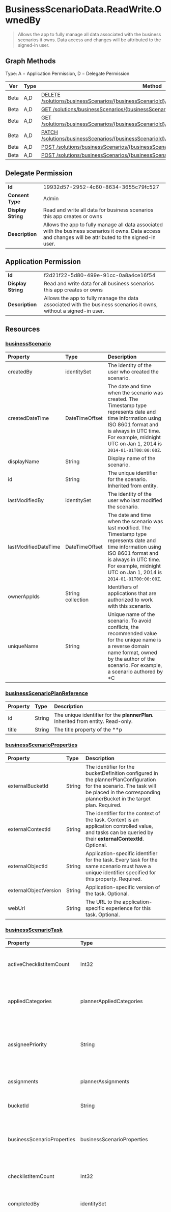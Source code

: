 # BusinessScenarioData.ReadWrite.OwnedBy

> Allows the app to fully manage all data associated with the business scenarios it owns. Data access and changes will be attributed to the signed-in user.
## Graph Methods

Type: A = Application Permission, D = Delegate Permission

|Ver|Type|Method|
|-------|----|------|
|Beta|A,D|[DELETE /solutions/businessScenarios/{businessScenarioId}/planner/tasks/{businessScenarioTaskId}](https://docs.microsoft.com/graph/api/businessscenarioplanner-delete-tasks?view=graph-rest-beta&tabs=http)|
|Beta|A,D|[GET /solutions/businessScenarios/{businessScenarioId}/planner/tasks](https://docs.microsoft.com/graph/api/businessscenarioplanner-list-tasks?view=graph-rest-beta&tabs=http)|
|Beta|A,D|[GET /solutions/businessScenarios/{businessScenarioId}/planner/tasks/{businessScenarioTaskId}](https://docs.microsoft.com/graph/api/businessscenariotask-get?view=graph-rest-beta&tabs=http)|
|Beta|A,D|[PATCH /solutions/businessScenarios/{businessScenarioId}/planner/tasks/{businessScenarioTaskId}](https://docs.microsoft.com/graph/api/businessscenariotask-update?view=graph-rest-beta&tabs=http)|
|Beta|A,D|[POST /solutions/businessScenarios/{businessScenarioId}/planner/getPlan](https://docs.microsoft.com/graph/api/businessscenarioplanner-getplan?view=graph-rest-beta&tabs=http)|
|Beta|A,D|[POST /solutions/businessScenarios/{businessScenarioId}/planner/tasks](https://docs.microsoft.com/graph/api/businessscenarioplanner-post-tasks?view=graph-rest-beta&tabs=http)|
## Delegate Permission
|||
|-|-|
|**Id**|19932d57-2952-4c60-8634-3655c79fc527|
|**Consent Type**|Admin|
|**Display String**|Read and write all data for business scenarios this app creates or owns|
|**Description**|Allows the app to fully manage all data associated with the business scenarios it owns. Data access and changes will be attributed to the signed-in user.|
## Application Permission
|||
|-|-|
|**Id**|f2d21f22-5d80-499e-91cc-0a8a4ce16f54|
|**Display String**|Read and write data for all business scenarios this app creates or owns|
|**Description**|Allows the app to fully manage the data associated with the business scenarios it owns, without a signed-in user.|
## Resources
### [businessScenario ](https://docs.microsoft.com/graph/api/resources/businessscenario?view=graph-rest-1.0&tabs=http)
|Property|Type|Description|
|:---|:---|:---|
|createdBy|identitySet|The identity of the user who created the scenario.|
|createdDateTime|DateTimeOffset|The date and time when the scenario was created. The Timestamp type represents date and time information using ISO 8601 format and is always in UTC time. For example, midnight UTC on Jan 1, 2014 is `2014-01-01T00:00:00Z`.|
|displayName|String|Display name of the scenario.|
|id|String|The unique identifier for the scenario. Inherited from entity.|
|lastModifiedBy|identitySet|The identity of the user who last modified the scenario.|
|lastModifiedDateTime|DateTimeOffset|The date and time when the scenario was last modified. The Timestamp type represents date and time information using ISO 8601 format and is always in UTC time. For example, midnight UTC on Jan 1, 2014 is `2014-01-01T00:00:00Z`.|
|ownerAppIds|String collection|Identifiers of applications that are authorized to work with this scenario.|
|uniqueName|String|Unique name of the scenario. To avoid conflicts, the recommended value for the unique name is a reverse domain name format, owned by the author of the scenario. For example, a scenario authored by *C
### [businessScenarioPlanReference ](https://docs.microsoft.com/graph/api/resources/businessscenarioplanreference?view=graph-rest-1.0&tabs=http)
|Property|Type|Description|
|:---|:---|:---|
|id|String|The unique identifier for the **plannerPlan**. Inherited from entity. Read-only.|
|title|String|The title property of the **p
### [businessScenarioProperties ](https://docs.microsoft.com/graph/api/resources/businessscenarioproperties?view=graph-rest-1.0&tabs=http)
|Property|Type|Description|
|:---|:---|:---|
|externalBucketId|String|The identifier for the bucketDefinition configured in the plannerPlanConfiguration for the scenario. The task will be placed in the corresponding plannerBucket in the target plan. Required.|
|externalContextId|String|The identifier for the context of the task. Context is an application controlled value, and tasks can be queried by their **externalContextId**. Optional.|
|externalObjectId|String|Application-specific identifier for the task. Every task for the same scenario must have a unique identifier specified for this property. Required.|
|externalObjectVersion|String|Application-specific version of the task. Optional.|
|webUrl|String|The URL to the application-specific experience for this task. Optional.|
### [businessScenarioTask ](https://docs.microsoft.com/graph/api/resources/businessscenariotask?view=graph-rest-1.0&tabs=http)
|Property|Type|Description|
|:---|:---|:---|
|activeChecklistItemCount|Int32|Number of checklist items with value set to `false`, representing incomplete items. Inherited from plannerTask.|
|appliedCategories|plannerAppliedCategories|The categories to which the task has been applied. For possible values, see plannerAppliedCategories. Inherited from plannerTask.|
|assigneePriority|String|Hint used to order items of this type in a list view. For details about the supported format, see Using order hints in Planner. Inherited from plannerTask.|
|assignments|plannerAssignments|The set of assignees the task is assigned to. Inherited from plannerTask.|
|bucketId|String|Bucket ID to which the task belongs. Inherited from plannerTask.|
|businessScenarioProperties|businessScenarioProperties|Scenario-specific properties of the task. **externalObjectId** and **externalBucketId** properties must be specified when creating a task.|
|checklistItemCount|Int32|Number of checklist items that are present on the task. Inherited from plannerTask.|
|completedBy|identitySet|Identity of the user who completed the task. Inherited from plannerTask. Read-Only.|
|completedDateTime|DateTimeOffset|Date and time at which the **percentComplete** of the task is set to `100`. The Timestamp type represents date and time information using ISO 8601 format and is always in UTC time. For example, midnight UTC on Jan 1, 2014 is `2014-01-01T00:00:00Z`. Inherited from plannerTask. Read-only.|
|conversationThreadId|String|Thread ID of the conversation on the task. This property contains the ID of the conversation thread object created in the **group**. Inherited from plannerTask.|
|createdBy|identitySet|Identity of the user who created the task. Inherited from plannerTask. Read-Only.|
|createdDateTime|DateTimeOffset|Date and time at which the task is created. The Timestamp type represents date and time information using ISO 8601 format and is always in UTC time. For example, midnight UTC on Jan 1, 2014 is `2014-01-01T00:00:00Z` Inherited from plannerTask. Read-only.|
|creationSource|plannerTaskCreation|Contains information about the origin of the task. Inherited from plannerTask.|
|dueDateTime|DateTimeOffset|Date and time at which the task is due. The Timestamp type represents date and time information using ISO 8601 format and is always in UTC time. For example, midnight UTC on Jan 1, 2014 is `2014-01-01T00:00:00Z`. Inherited from plannerTask.|
|hasDescription|Boolean|`True` indicates that the details object of the task has a nonempty description; otherwise, `false`. Inherited from plannerTask. Read-only.|
|id|String|The unique identifier for the task. Inherited from entity. Read-only.|
|orderHint|String|Hint used to order items of this type in a list view. For details about the supported format, see Using order hints in Planner. Inherited from plannerTask.|
|percentComplete|Int32|Percentage of task completion. When set to `100`, the task is considered completed. Inherited from plannerTask.|
|planId|String|Identifier of the plan to which the task belongs. Inherited from plannerTask.|
|previewType|plannerPreviewType|This sets the type of preview that shows up on the task. Possible values are: `automatic`, `noPreview`, `checklist`, `description`, `reference`. Inherited from plannerTask.|
|priority|Int32|Priority of the task. Valid range of values is between `0` and `10` (inclusive), with increasing value being lower priority (`0` has the highest priority and `10` has the lowest priority).  Currently, Planner interprets values `0` and `1` as "urgent", `2`, `3`, and `4` as "important", `5`, `6`, and `7` as "medium", and `8`, `9`, and `10` as "low".  Currently, Planner sets the value `1` for "urgent", `3` for "important", `5` for "medium", and `9` for "low". Inherited from plannerTask.|
|referenceCount|Int32|Number of external references that exist on the task. Inherited from plannerTask.|
|startDateTime|DateTimeOffset|Date and time at which the task starts. The Timestamp type represents date and time information using ISO 8601 format and is always in UTC time. For example, midnight UTC on Jan 1, 2014 is `2014-01-01T00:00:00Z`. Inherited from plannerTask.|
|target|businessScenarioTaskTargetBase|Target of the task that specifies where the task should be placed. Must be specified when creating a task.|
|title|String|Title of the task. Inherited from plannerTask.|
### [businessScenarioTaskTargetBase ](https://docs.microsoft.com/graph/api/resources/businessscenariotasktargetbase?view=graph-rest-1.0&tabs=http)
|Property|Type|Description|
|:---|:---|:---|
|taskTargetKind|plannerTaskTargetKind|Represents the kind of the target. The possible values are: `group`, `unknownFutureValue`.|
### [group ](https://docs.microsoft.com/graph/api/resources/group?view=graph-rest-1.0&tabs=http)
| Property | Type | Description |
|:-|:-|:-|
| allowExternalSenders | Boolean | Indicates if people external to the organization can send messages to the group. The default value is `false`. <br><br>Returned only on `$select`. Supported only on the Get group API (`GET /groups/{ID}`). |
| assignedLabels | assignedLabel collection | The list of sensitivity label pairs (label ID, label name) associated with a Microsoft 365 group. <br><br>Returned only on `$select`. |
| assignedLicenses | assignedLicense collection | The licenses that are assigned to the group. <br><br>Returned only on `$select`. Supports `$filter` (`eq`).Read-only. |
| autoSubscribeNewMembers | Boolean | Indicates if new members added to the group are autosubscribed to receive email notifications. You can set this property in a PATCH request for the group; don't set it in the initial POST request that creates the group. Default value is `false`. <br><br>Returned only on `$select`. Supported only on the Get group API (`GET /groups/{ID}`). |
| classification | String | Describes a classification for the group (such as low, medium, or high business impact). Valid values for this property are defined by creating a ClassificationList setting value, based on the template definition.<br><br>Returned by default. Supports `$filter` (`eq`, `ne`, `not`, `ge`, `le`, `startsWith`). |
| createdDateTime | DateTimeOffset | Timestamp of when the group was created. The value can't be modified and is automatically populated when the group is created. The Timestamp type represents date and time information using ISO 8601 format and is always in UTC time. For example, midnight UTC on January 1, 2014 is `2014-01-01T00:00:00Z`. <br><br>Returned by default. Read-only. |
| deletedDateTime | DateTimeOffset | For some Microsoft Entra objects (user, group, application), if the object is deleted, it's first logically deleted, and this property is updated with the date and time when the object was deleted. Otherwise this property is `null`. If the object is restored, this property is updated to `null`. Inherited from directoryObject.  |
| description | String | An optional description for the group. <br><br>Returned by default. Supports `$filter` (`eq`, `ne`, `not`, `ge`, `le`, `startsWith`) and `$search`. |
| displayName | String | The display name for the group. This property is required when a group is created and can't be cleared during updates. Maximum length is 256 characters. <br><br>Returned by default. Supports `$filter` (`eq`, `ne`, `not`, `ge`, `le`, `in`, `startsWith`, and `eq` on `null` values), `$search`, and `$orderby`. |
| expirationDateTime | DateTimeOffset | Timestamp of when the group is set to expire. It's `null` for security groups, but for Microsoft 365 groups, it represents when the group is set to expire as defined in the groupLifecyclePolicy. The Timestamp type represents date and time information using ISO 8601 format and is always in UTC. For example, midnight UTC on January 1, 2014 is `2014-01-01T00:00:00Z`. <br><br>Returned by default. Supports `$filter` (`eq`, `ne`, `not`, `ge`, `le`, `in`). Read-only. |
| groupTypes | String collection | Specifies the group type and its membership. <br><br>If the collection contains `Unified`, the group is a Microsoft 365 group; otherwise, it's either a security group or a distribution group. For details, see groups overview.<br><br>If the collection includes `DynamicMembership`, the group has dynamic membership; otherwise, membership is static. <br><br>Returned by default. Supports `$filter` (`eq`, `not`). |
| hasMembersWithLicenseErrors | Boolean | Indicates whether there are members in this group that have license errors from its group-based license assignment. <br><br>This property is never returned on a GET operation. You can use it as a $filter argument to get groups that have members with license errors (that is, filter for this property being true). See an example. <br><br>Supports `$filter` (`eq`). |
| hideFromAddressLists | Boolean | True if the group isn't displayed in certain parts of the Outlook UI: the **Address Book**, address lists for selecting message recipients, and the **Browse Groups** dialog for searching groups; otherwise, false. The default value is `false`. <br><br>Returned only on `$select`. Supported only on the Get group API (`GET /groups/{ID}`). |
| hideFromOutlookClients | Boolean | True if the group isn't displayed in Outlook clients, such as Outlook for Windows and Outlook on the web; otherwise, false. The default value is `false`. <br><br>Returned only on `$select`. Supported only on the Get group API (`GET /groups/{ID}`). |
| id | String | The unique identifier for the group. <br><br>Returned by default. Inherited from directoryObject. Key. Not nullable. Read-only.<br><br>Supports `$filter` (`eq`, `ne`, `not`, `in`). |
| isArchived | Boolean | When a group is associated with a team, this property determines whether the team is in read-only mode.<br/>To read this property, use the `/group/{groupId}/team` endpoint or the Get team API. To update this property, use the archiveTeam and unarchiveTeam APIs. |
| isAssignableToRole | Boolean | Indicates whether this group can be assigned to a Microsoft Entra role. Optional. <br><br>This property can only be set while creating the group and is immutable. If set to `true`, the **securityEnabled** property must also be set to `true`, **visibility** must be `Hidden`, and the group can't be a dynamic group (that is, **groupTypes** can't contain `DynamicMembership`). <br/><br/>Only callers with at least the Privileged Role Administrator role can set this property. The caller must also be assigned the _RoleManagement.ReadWrite.Directory_ permission to set this property or update the membership of such groups. For more, see Using a group to manage Microsoft Entra role assignments<br><br>Using this feature requires a Microsoft Entra ID P1 license. Returned by default. Supports `$filter` (`eq`, `ne`, `not`). |
| isSubscribedByMail | Boolean | Indicates whether the signed-in user is subscribed to receive email conversations. The default value is `true`. <br><br>Returned only on `$select`. Supported only on the Get group API (`GET /groups/{ID}`). |
| licenseProcessingState | String | Indicates the status of the group license assignment to all group members. The default value is `false`. Read-only. Possible values: `QueuedForProcessing`, `ProcessingInProgress`, and `ProcessingComplete`.<br><br>Returned only on `$select`. Read-only. |
| mail | String | The SMTP address for the group, for example, "serviceadmins@contoso.com". <br><br>Returned by default. Read-only. Supports `$filter` (`eq`, `ne`, `not`, `ge`, `le`, `in`, `startsWith`, and `eq` on `null` values). |
| mailEnabled | Boolean | Specifies whether the group is mail-enabled. Required. <br><br>Returned by default. Supports `$filter` (`eq`, `ne`, `not`). |
| mailNickname | String | The mail alias for the group, unique for Microsoft 365 groups in the organization. Maximum length is 64 characters. This property can contain only characters in the ASCII character set 0 - 127 except the following characters: ` @ () \ [] " ; : <> , SPACE`. <br><br>Required. Returned by default. Supports `$filter` (`eq`, `ne`, `not`, `ge`, `le`, `in`, `startsWith`, and `eq` on `null` values). |
| membershipRule | String | The rule that determines members for this group if the group is a dynamic group (groupTypes contains `DynamicMembership`). For more information about the syntax of the membership rule, see Membership Rules syntax. <br><br>Returned by default. Supports `$filter` (`eq`, `ne`, `not`, `ge`, `le`, `startsWith`). |
| membershipRuleProcessingState | String | Indicates whether the dynamic membership processing is on or paused. Possible values are `On` or `Paused`. <br><br>Returned by default. Supports `$filter` (`eq`, `ne`, `not`, `in`). |
| onPremisesDomainName | String | Contains the on-premises **domain FQDN**, also called **dnsDomainName** synchronized from the on-premises directory. The property is only populated for customers synchronizing their on-premises directory to Microsoft Entra ID via Microsoft Entra Connect.<br><br>Returned by default. Read-only. |
| onPremisesLastSyncDateTime | DateTimeOffset | Indicates the last time at which the group was synced with the on-premises directory. The Timestamp type represents date and time information using ISO 8601 format and is always in UTC time. For example, midnight UTC on January 1, 2014 is `2014-01-01T00:00:00Z`. <br><br>Returned by default. Read-only. Supports `$filter` (`eq`, `ne`, `not`, `ge`, `le`, `in`). |
| onPremisesNetBiosName | String | Contains the on-premises **netBios name** synchronized from the on-premises directory. The property is only populated for customers synchronizing their on-premises directory to Microsoft Entra ID via Microsoft Entra Connect.<br><br>Returned by default. Read-only. |
| onPremisesProvisioningErrors | onPremisesProvisioningError collection | Errors when using Microsoft synchronization product during provisioning. <br><br>Returned by default. Supports `$filter` (`eq`, `not`). |
| onPremisesSamAccountName | String | Contains the on-premises **SAM account name** synchronized from the on-premises directory. The property is only populated for customers synchronizing their on-premises directory to Microsoft Entra ID via Microsoft Entra Connect.<br><br>Returned by default. Supports `$filter` (`eq`, `ne`, `not`, `ge`, `le`, `in`, `startsWith`). Read-only. |
| onPremisesSecurityIdentifier | String | Contains the on-premises security identifier (SID) for the group synchronized from on-premises to the cloud. Read-only. <br><br>Returned by default. Supports `$filter` (`eq` including on `null` values). |
| onPremisesSyncEnabled | Boolean | `true` if this group is synced from an on-premises directory; `false` if this group was originally synced from an on-premises directory but is no longer synced; **null** if this object has never synced from an on-premises directory (default). <br><br>Returned by default. Read-only. Supports `$filter` (`eq`, `ne`, `not`, `in`, and `eq` on `null` values). |
| preferredDataLocation | String | The preferred data location for the Microsoft 365 group. By default, the group inherits the group creator's preferred data location. To set this property, the calling app must be granted the *Directory.ReadWrite.All* permission and the user be assigned at least one of the following Microsoft Entra roles: <br><ul>User Account Administrator <li>Directory Writer <li> Exchange Administrator <li> SharePoint Administrator </ul><br/> For more information about this property, see OneDrive Online Multi-Geo. <br><br>Nullable. Returned by default. |
| preferredLanguage | String | The preferred language for a Microsoft 365 group. Should follow ISO 639-1 Code; for example, `en-US`. <br><br>Returned by default. Supports `$filter` (`eq`, `ne`, `not`, `ge`, `le`, `in`, `startsWith`, and `eq` on `null` values). |
| proxyAddresses | String collection | Email addresses for the group that direct to the same group mailbox. For example: `["SMTP: bob@contoso.com", "smtp: bob@sales.contoso.com"]`. The **any** operator is required to filter expressions on multi-valued properties. <br><br>Returned by default. Read-only. Not nullable. Supports `$filter` (`eq`, `not`, `ge`, `le`, `startsWith`, `endsWith`, `/$count eq 0`, `/$count ne 0`). |
| renewedDateTime | DateTimeOffset | Timestamp of when the group was last renewed. This value can't be modified directly and is only updated via the renew service action. The Timestamp type represents date and time information using ISO 8601 format and is always in UTC. For example, midnight UTC on January 1, 2014 is `2014-01-01T00:00:00Z`. <br><br>Returned by default. Supports `$filter` (`eq`, `ne`, `not`, `ge`, `le`, `in`). Read-only. |
| securityEnabled | Boolean | Specifies whether the group is a security group. Required. <br><br>Returned by default. Supports `$filter` (`eq`, `ne`, `not`, `in`). |
| securityIdentifier | String | Security identifier of the group, used in Windows scenarios. Read-only. <br><br>Returned by default. |
| serviceProvisioningErrors | serviceProvisioningError collection | Errors published by a federated service describing a nontransient, service-specific error regarding the properties or link from a group object. <br><br> Supports `$filter` (`eq`, `not`, for isResolved and serviceInstance). |
| theme | string | Specifies a Microsoft 365 group's color theme. Possible values are `Teal`, `Purple`, `Green`, `Blue`, `Pink`, `Orange`, or `Red`. <br><br>Returned by default. |
| uniqueName | String | The unique identifier that can be assigned to a group and used as an alternate key. Immutable. Read-only. |
| unseenCount | Int32 | Count of conversations that received new posts since the signed-in user last visited the group. <br><br>Returned only on `$select`. Supported only on the Get group API (`GET /groups/{ID}`). |
| visibility | String | Specifies the group join policy and group content visibility for groups. Possible values are: `Private`, `Public`, or `HiddenMembership`. `HiddenMembership` can be set only for Microsoft 365 groups when the groups are created. It can't be updated later. Other values of visibility can be updated after group creation.<br> If visibility value isn't specified during group creation on Microsoft Graph, a security group is created as `Private` by default, and the Microsoft 365 group is `Public`. Groups assignable to roles are always `Private`. To learn more, see group visibility options. <br><br>Returned by default. Nullable. |
### [planner-order-hint-format](https://docs.microsoft.com/graph/api/resources/planner-order-hint-format?view=graph-rest-1.0&tabs=http)

### [plannerAppliedCategories ](https://docs.microsoft.com/graph/api/resources/plannerappliedcategories?view=graph-rest-1.0&tabs=http)

### [plannerAssignments ](https://docs.microsoft.com/graph/api/resources/plannerassignments?view=graph-rest-1.0&tabs=http)

### [plannerPlan ](https://docs.microsoft.com/graph/api/resources/plannerplan?view=graph-rest-1.0&tabs=http)
| Property	   | Type	|Description|
|:---------------|:--------|:----------|
|container|plannerPlanContainer|Identifies the container of the plan. Specify only the **url**, the **containerId** and **type**, or all properties. After it's set, this property can’t be updated. Required.|
|createdBy|identitySet|Read-only. The user who created the plan.|
|createdDateTime|DateTimeOffset|Read-only. Date and time at which the plan is created. The Timestamp type represents date and time information using ISO 8601 format and is always in UTC time. For example, midnight UTC on Jan 1, 2014 is `2014-01-01T00:00:00Z`|
|id|String| Read-only. ID of the plan. It's 28 characters long and case-sensitive. Format validation is done on the service.|
|owner (deprecated) |String| Use the **container** property instead. ID of the group that owns the plan. After it's set, this property can’t be updated. This property won't return a valid group ID if the container of the plan isn't a group.|
|title|String|Required. Title of the plan.|
### [plannerTask ](https://docs.microsoft.com/graph/api/resources/plannertask?view=graph-rest-1.0&tabs=http)
| Property	   | Type	|Description|
|:---------------|:--------|:----------|
|activeChecklistItemCount|Int32|Number of checklist items with value set to `false`, representing incomplete items.|
|appliedCategories|plannerAppliedCategories|The categories to which the task has been applied. See applied Categories for possible values.|
|assigneePriority|String|Hint used to order items of this type in a list view. The format is defined as outlined here.|
|assignments|plannerAssignments|The set of assignees the task is assigned to.|
|bucketId|String|Bucket ID to which the task belongs. The bucket needs to be in the plan that the task is in. It's 28 characters long and case-sensitive. Format validation is done on the service. |
|checklistItemCount|Int32|Number of checklist items that are present on the task.|
|completedBy|identitySet|Identity of the user that completed the task.|
|completedDateTime|DateTimeOffset|Read-only. Date and time at which the `'percentComplete'` of the task is set to `'100'`. The Timestamp type represents date and time information using ISO 8601 format and is always in UTC time. For example, midnight UTC on Jan 1, 2014 is `2014-01-01T00:00:00Z`|
|conversationThreadId|String|Thread ID of the conversation on the task. This is the ID of the conversation thread object created in the group.|
|createdBy|identitySet|Identity of the user that created the task.|
|createdDateTime|DateTimeOffset|Read-only. Date and time at which the task is created. The Timestamp type represents date and time information using ISO 8601 format and is always in UTC time. For example, midnight UTC on Jan 1, 2014 is `2014-01-01T00:00:00Z`|
|dueDateTime|DateTimeOffset|Date and time at which the task is due. The Timestamp type represents date and time information using ISO 8601 format and is always in UTC time. For example, midnight UTC on Jan 1, 2014 is `2014-01-01T00:00:00Z`|
|hasDescription|Boolean|Read-only. Value is `true` if the details object of the task has a nonempty description and `false` otherwise.|
|id|String|Read-only. ID of the task. It's 28 characters long and case-sensitive. Format validation is done on the service.|
|orderHint|String|Hint used to order items of this type in a list view. The format is defined as outlined here.|
|percentComplete|Int32|Percentage of task completion. When set to `100`, the task is considered completed. |
|planId|String|Plan ID to which the task belongs.|
|previewType|String|This sets the type of preview that shows up on the task. The possible values are: `automatic`, `noPreview`, `checklist`, `description`, `reference`.|
|priority|Int32|Priority of the task. The valid range of values is between `0` and `10`, with the increasing value being lower priority (`0` has the highest priority and `10` has the lowest priority).  Currently, Planner interprets values `0` and `1` as "urgent", `2`, `3` and `4` as "important", `5`, `6`, and `7` as "medium", and `8`, `9`, and `10` as "low".  Additionally, Planner sets the value `1` for "urgent", `3` for "important", `5` for "medium", and `9` for "low".|
|referenceCount|Int32|Number of external references that exist on the task.|
|startDateTime|DateTimeOffset|Date and time at which the task starts. The Timestamp type represents date and time information using ISO 8601 format and is always in UTC time. For example, midnight UTC on Jan 1, 2014 is `2014-01-01T00:00:00Z`|
|title|String|Title of the task.|
### [tasks-identifiers-disclaimer](https://docs.microsoft.com/graph/api/resources/tasks-identifiers-disclaimer?view=graph-rest-1.0&tabs=http)

